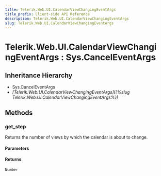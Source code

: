 ```yaml
---
title: Telerik.Web.UI.CalendarViewChangingEventArgs
title_prefix: Client-side API Reference
description: Telerik.Web.UI.CalendarViewChangingEventArgs
slug: Telerik.Web.UI.CalendarViewChangingEventArgs
---
```


# Telerik.Web.UI.CalendarViewChangingEventArgs : Sys.CancelEventArgs 

## Inheritance Hierarchy

* Sys.CancelEventArgs
* *[Telerik.Web.UI.CalendarViewChangingEventArgs]({%slug Telerik.Web.UI.CalendarViewChangingEventArgs%})*


## Methods

###  get_step

Returns the number of views by which the calendar is about to change.

#### Parameters

#### Returns

`Number` 



